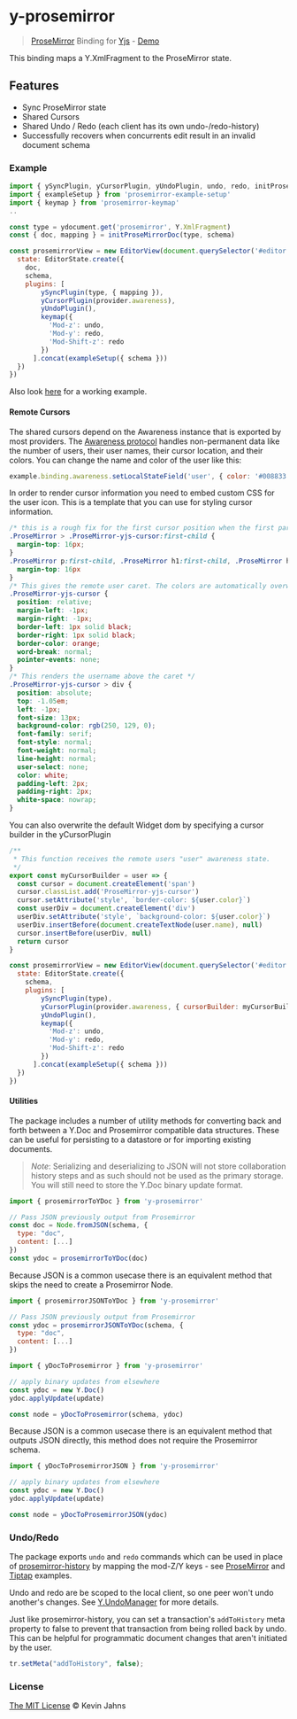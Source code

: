 # y-prosemirror

> [ProseMirror](http://prosemirror.net/) Binding for [Yjs](https://github.com/yjs/yjs) - [Demo](https://demos.yjs.dev/prosemirror/prosemirror.html)

This binding maps a Y.XmlFragment to the ProseMirror state.

## Features

* Sync ProseMirror state
* Shared Cursors
* Shared Undo / Redo (each client has its own undo-/redo-history)
* Successfully recovers when concurrents edit result in an invalid document schema

### Example

```js
import { ySyncPlugin, yCursorPlugin, yUndoPlugin, undo, redo, initProseMirrorDoc } from 'y-prosemirror'
import { exampleSetup } from 'prosemirror-example-setup'
import { keymap } from 'prosemirror-keymap'
..

const type = ydocument.get('prosemirror', Y.XmlFragment)
const { doc, mapping } = initProseMirrorDoc(type, schema)

const prosemirrorView = new EditorView(document.querySelector('#editor'), {
  state: EditorState.create({
    doc,
    schema,
    plugins: [
        ySyncPlugin(type, { mapping }),
        yCursorPlugin(provider.awareness),
        yUndoPlugin(),
        keymap({
          'Mod-z': undo,
          'Mod-y': redo,
          'Mod-Shift-z': redo
        })
      ].concat(exampleSetup({ schema }))
  })
})
```

Also look [here](https://github.com/yjs/yjs-demos/tree/master/prosemirror) for a working example.

#### Remote Cursors

The shared cursors depend on the Awareness instance that is exported by most providers. The [Awareness protocol](https://github.com/yjs/y-protocols#awareness-protocol) handles non-permanent data like the number of users, their user names, their cursor location, and their colors. You can change the name and color of the user like this:

```js
example.binding.awareness.setLocalStateField('user', { color: '#008833', name: 'My real name' })
```

In order to render cursor information you need to embed custom CSS for the user icon. This is a template that you can use for styling cursor information.

```css
/* this is a rough fix for the first cursor position when the first paragraph is empty */
.ProseMirror > .ProseMirror-yjs-cursor:first-child {
  margin-top: 16px;
}
.ProseMirror p:first-child, .ProseMirror h1:first-child, .ProseMirror h2:first-child, .ProseMirror h3:first-child, .ProseMirror h4:first-child, .ProseMirror h5:first-child, .ProseMirror h6:first-child {
  margin-top: 16px
}
/* This gives the remote user caret. The colors are automatically overwritten*/
.ProseMirror-yjs-cursor {
  position: relative;
  margin-left: -1px;
  margin-right: -1px;
  border-left: 1px solid black;
  border-right: 1px solid black;
  border-color: orange;
  word-break: normal;
  pointer-events: none;
}
/* This renders the username above the caret */
.ProseMirror-yjs-cursor > div {
  position: absolute;
  top: -1.05em;
  left: -1px;
  font-size: 13px;
  background-color: rgb(250, 129, 0);
  font-family: serif;
  font-style: normal;
  font-weight: normal;
  line-height: normal;
  user-select: none;
  color: white;
  padding-left: 2px;
  padding-right: 2px;
  white-space: nowrap;
}
```

You can also overwrite the default Widget dom by specifying a cursor builder in the yCursorPlugin

```js
/**
 * This function receives the remote users "user" awareness state.
 */
export const myCursorBuilder = user => {
  const cursor = document.createElement('span')
  cursor.classList.add('ProseMirror-yjs-cursor')
  cursor.setAttribute('style', `border-color: ${user.color}`)
  const userDiv = document.createElement('div')
  userDiv.setAttribute('style', `background-color: ${user.color}`)
  userDiv.insertBefore(document.createTextNode(user.name), null)
  cursor.insertBefore(userDiv, null)
  return cursor
}

const prosemirrorView = new EditorView(document.querySelector('#editor'), {
  state: EditorState.create({
    schema,
    plugins: [
        ySyncPlugin(type),
        yCursorPlugin(provider.awareness, { cursorBuilder: myCursorBuilder }),
        yUndoPlugin(),
        keymap({
          'Mod-z': undo,
          'Mod-y': redo,
          'Mod-Shift-z': redo
        })
      ].concat(exampleSetup({ schema }))
  })
})
```

#### Utilities

The package includes a number of utility methods for converting back and forth between
a Y.Doc and Prosemirror compatible data structures. These can be useful for persisting
to a datastore or for importing existing documents.

> _Note_: Serializing and deserializing to JSON will not store collaboration history
> steps and as such should not be used as the primary storage. You will still need
> to store the Y.Doc binary update format.

```js
import { prosemirrorToYDoc } from 'y-prosemirror'

// Pass JSON previously output from Prosemirror
const doc = Node.fromJSON(schema, {
  type: "doc",
  content: [...]
})
const ydoc = prosemirrorToYDoc(doc)
```

Because JSON is a common usecase there is an equivalent method that skips the need
to create a Prosemirror Node.

```js
import { prosemirrorJSONToYDoc } from 'y-prosemirror'

// Pass JSON previously output from Prosemirror
const ydoc = prosemirrorJSONToYDoc(schema, {
  type: "doc",
  content: [...]
})
```

```js
import { yDocToProsemirror } from 'y-prosemirror'

// apply binary updates from elsewhere
const ydoc = new Y.Doc()
ydoc.applyUpdate(update)

const node = yDocToProsemirror(schema, ydoc)
```

Because JSON is a common usecase there is an equivalent method that outputs JSON
directly, this method does not require the Prosemirror schema.

```js
import { yDocToProsemirrorJSON } from 'y-prosemirror'

// apply binary updates from elsewhere
const ydoc = new Y.Doc()
ydoc.applyUpdate(update)

const node = yDocToProsemirrorJSON(ydoc)
```

### Undo/Redo

The package exports `undo` and `redo` commands which can be used in place of
[prosemirror-history](https://prosemirror.net/docs/ref/#history) by mapping the
mod-Z/Y keys - see [ProseMirror](https://github.com/yjs/yjs-demos/blob/main/prosemirror/prosemirror.js#L29)
and [Tiptap](https://github.com/ueberdosis/tiptap/blob/main/packages/extension-collaboration/src/collaboration.ts)
examples.

Undo and redo are be scoped to the local client, so one peer won't undo another's
changes. See [Y.UndoManager](https://docs.yjs.dev/api/undo-manager) for more details.

Just like prosemirror-history, you can set a transaction's `addToHistory` meta property
to false to prevent that transaction from being rolled back by undo. This can be helpful for programmatic
document changes that aren't initiated by the user.

```js
tr.setMeta("addToHistory", false);
```

### License

[The MIT License](./LICENSE) © Kevin Jahns
